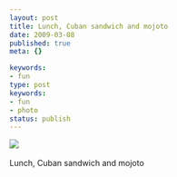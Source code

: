 ```yaml
---
layout: post
title: Lunch, Cuban sandwich and mojoto
date: 2009-03-08
published: true
meta: {}

keywords:
- fun
type: post
keywords:
- fun
- photo
status: publish
---
```

![](http://media.eick.us/2011/05/4Lbi8pbnEktocngx3jMIC1yqo1_500.jpg)<br /><br />Lunch, Cuban sandwich and mojoto
